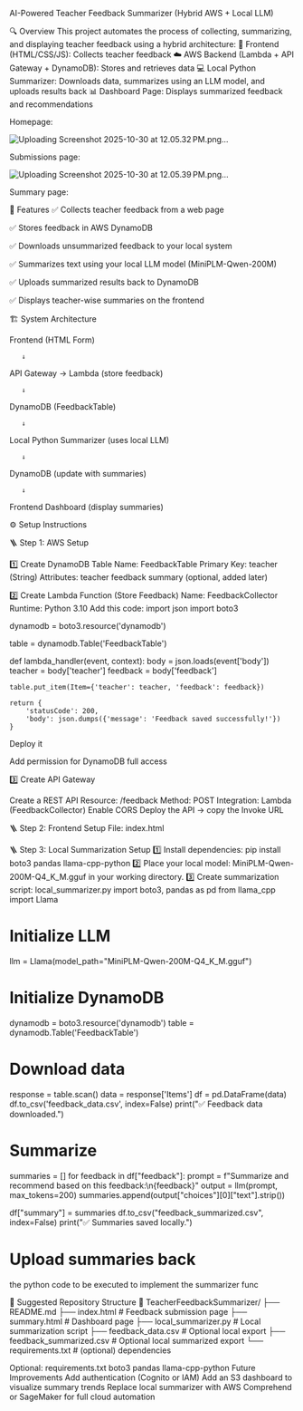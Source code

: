 AI-Powered Teacher Feedback Summarizer (Hybrid AWS + Local LLM)


🔍 Overview
This project automates the process of collecting, summarizing, and displaying teacher feedback using a hybrid architecture:
🧾 Frontend (HTML/CSS/JS): Collects teacher feedback
☁️ AWS Backend (Lambda + API Gateway + DynamoDB): Stores and retrieves data
💻 Local Python Summarizer: Downloads data, summarizes using an LLM model, and uploads results back
📊 Dashboard Page: Displays summarized feedback and recommendations

Homepage:

![Uploading Screenshot 2025-10-30 at 12.05.32 PM.png…]()

Submissions page:

![Uploading Screenshot 2025-10-30 at 12.05.39 PM.png…]()

Summary page:

🚀 Features
✅ Collects teacher feedback from a web page

✅ Stores feedback in AWS DynamoDB

✅ Downloads unsummarized feedback to your local system

✅ Summarizes text using your local LLM model (MiniPLM-Qwen-200M)

✅ Uploads summarized results back to DynamoDB

✅ Displays teacher-wise summaries on the frontend



🏗️ System Architecture

Frontend (HTML Form)

       ↓
       
API Gateway → Lambda (store feedback)

       ↓
       
DynamoDB (FeedbackTable)

       ↓
       
Local Python Summarizer (uses local LLM)

       ↓
       
DynamoDB (update with summaries)

       ↓
       
Frontend Dashboard (display summaries)



⚙️ Setup Instructions

🪜 Step 1: AWS Setup

1️⃣ Create DynamoDB Table
Name: FeedbackTable
Primary Key: teacher (String)
Attributes:
teacher
feedback
summary (optional, added later)

2️⃣ Create Lambda Function (Store Feedback)
Name: FeedbackCollector
Runtime: Python 3.10
Add this code:
import json
import boto3

dynamodb = boto3.resource('dynamodb')

table = dynamodb.Table('FeedbackTable')


def lambda_handler(event, context):
    body = json.loads(event['body'])
    teacher = body['teacher']
    feedback = body['feedback']
    
    table.put_item(Item={'teacher': teacher, 'feedback': feedback})
    
    return {
        'statusCode': 200,
        'body': json.dumps({'message': 'Feedback saved successfully!'})
    }
Deploy it

Add permission for DynamoDB full access

3️⃣ Create API Gateway

Create a REST API
Resource: /feedback
Method: POST
Integration: Lambda (FeedbackCollector)
Enable CORS
Deploy the API → copy the Invoke URL


🪜 Step 2: Frontend Setup
File: index.html



🪜 Step 3: Local Summarization Setup
1️⃣ Install dependencies:
pip install boto3 pandas llama-cpp-python
2️⃣ Place your local model:
MiniPLM-Qwen-200M-Q4_K_M.gguf in your working directory.
3️⃣ Create summarization script: local_summarizer.py
import boto3, pandas as pd
from llama_cpp import Llama

# Initialize LLM
llm = Llama(model_path="MiniPLM-Qwen-200M-Q4_K_M.gguf")

# Initialize DynamoDB
dynamodb = boto3.resource('dynamodb')
table = dynamodb.Table('FeedbackTable')

# Download data
response = table.scan()
data = response['Items']
df = pd.DataFrame(data)
df.to_csv('feedback_data.csv', index=False)
print("✅ Feedback data downloaded.")

# Summarize
summaries = []
for feedback in df["feedback"]:
    prompt = f"Summarize and recommend based on this feedback:\n{feedback}"
    output = llm(prompt, max_tokens=200)
    summaries.append(output["choices"][0]["text"].strip())

df["summary"] = summaries
df.to_csv("feedback_summarized.csv", index=False)
print("✅ Summaries saved locally.")

# Upload summaries back
the python code to be executed to implement the summarizer func


📂 Suggested Repository Structure
📁 TeacherFeedbackSummarizer/
├── README.md
├── index.html                 # Feedback submission page
├── summary.html               # Dashboard page
├── local_summarizer.py        # Local summarization script
├── feedback_data.csv          # Optional local export
├── feedback_summarized.csv    # Optional local summarized export
└── requirements.txt           # (optional) dependencies


Optional: requirements.txt
boto3
pandas
llama-cpp-python
Future Improvements
Add authentication (Cognito or IAM)
Add an S3 dashboard to visualize summary trends
Replace local summarizer with AWS Comprehend or SageMaker for full cloud automation
